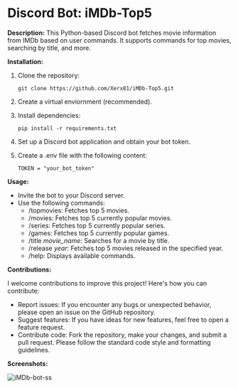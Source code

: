 # Discord Bot: iMDb-Top5

**Description:**
This Python-based Discord bot fetches movie information from IMDb based on user commands. It supports commands for top movies, searching by title, and more.

**Installation:**

1. Clone the repository:
   ```
   git clone https://github.com/Xerx81/iMDb-Top5.git

2. Create a virtual enviornment (recommended).

3. Install dependencies:
    ```
    pip install -r requirements.txt

4. Set up a Discord bot application and obtain your bot token.

5. Create a .env file with the following content:
    ```
    TOKEN = "your_bot_token"

**Usage:**

- Invite the bot to your Discord server.
- Use the following commands:
    - /topmovies: Fetches top 5 movies.
    - /movies: Fetches top 5 currently popular movies.
    - /series: Fetches top 5 currently popular series.
    - /games: Fetches top 5 currently popular games.
    - /title *movie_name*: Searches for a movie by title.
    - /release *year*: Fetches top 5 movies released in the specified year.
    - /help: Displays available commands.

**Contributions:**

I welcome contributions to improve this project! Here's how you can contribute:

- Report issues: If you encounter any bugs or unexpected behavior, please open an issue on the GitHub repository.
- Suggest features: If you have ideas for new features, feel free to open a feature request.
- Contribute code: Fork the repository, make your changes, and submit a pull request.
Please follow the standard code style and formatting guidelines.

**Screenshots:**

![iMDb-bot-ss](https://github.com/user-attachments/assets/a4528684-c3a5-4fd5-a35d-e1f9bff3ee5d)
